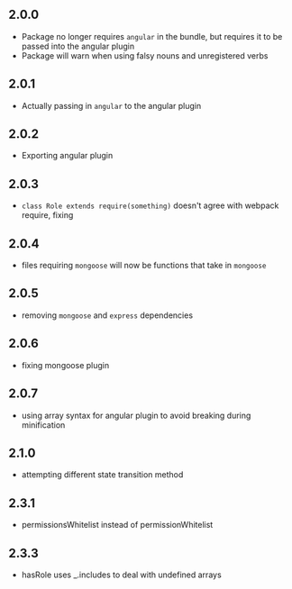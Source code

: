 ## 2.0.0
- Package no longer requires `angular` in the bundle, but requires it to be passed into the angular plugin
- Package will warn when using falsy nouns and unregistered verbs

## 2.0.1
- Actually passing in `angular` to the angular plugin

## 2.0.2
- Exporting angular plugin

## 2.0.3
- `class Role extends require(something)` doesn't agree with webpack require, fixing

## 2.0.4
- files requiring `mongoose` will now be functions that take in `mongoose`

## 2.0.5
- removing `mongoose` and `express` dependencies

## 2.0.6
- fixing mongoose plugin

## 2.0.7
- using array syntax for angular plugin to avoid breaking during minification

## 2.1.0
- attempting different state transition method

## 2.3.1
- permissionsWhitelist instead of permissionWhitelist

## 2.3.3
- hasRole uses _.includes to deal with undefined arrays
